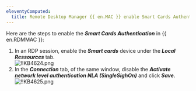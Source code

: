 ```yaml
---
eleventyComputed:
  title: Remote Desktop Manager {{ en.MAC }} enable Smart Cards Authentication
---
```

Here are the steps to enable the ***Smart Cards Authentication*** in {{ en.RDMMAC }}:  

1. In an RDP session, enable the ***Smart cards*** device under the ***Local Ressources*** tab.  
![!!KB4624.png](https://webdevolutions.azureedge.net/docs/en/kb/KB4624.png)
1. In the ***Connection*** tab, of the same window, disable the ***Activate network level authentication NLA (SingleSighOn)*** and click ***Save***.  
![!!KB4625.png](https://webdevolutions.azureedge.net/docs/en/kb/KB4625.png)

